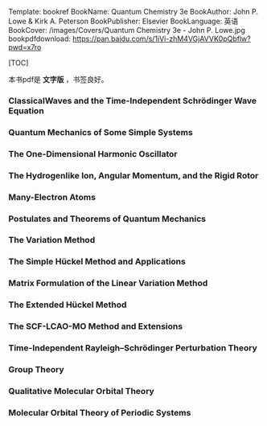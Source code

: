 Template: bookref
BookName: Quantum Chemistry 3e
BookAuthor: John P. Lowe & Kirk A. Peterson
BookPublisher: Elsevier
BookLanguage: 英语
BookCover: /images/Covers/Quantum Chemistry 3e - John P. Lowe.jpg
bookpdfdownload: https://pan.baidu.com/s/1iVi-zhM4VGjAVVK0pQbflw?pwd=x7ro 

[TOC]

本书pdf是 **文字版** ，书签良好。

### ClassicalWaves and the Time-Independent Schrödinger Wave Equation

### Quantum Mechanics of Some Simple Systems

### The One-Dimensional Harmonic Oscillator

### The Hydrogenlike Ion, Angular Momentum, and the Rigid Rotor

### Many-Electron Atoms

### Postulates and Theorems of Quantum Mechanics

### The Variation Method

### The Simple Hückel Method and Applications

### Matrix Formulation of the Linear Variation Method

### The Extended Hückel Method

### The SCF-LCAO-MO Method and Extensions

### Time-Independent Rayleigh–Schrödinger Perturbation Theory

### Group Theory

### Qualitative Molecular Orbital Theory

### Molecular Orbital Theory of Periodic Systems
